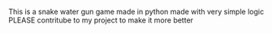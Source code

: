This is a snake water gun game made in python made with very simple logic 
PLEASE contritube to my project to make it more better


